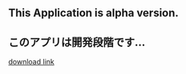 ## This Application is alpha version.
## このアプリは開発段階です...
[download link](https://github.com/hakumai22/AndroidWidgetForWindows/raw/master/Download%20this.zip)
